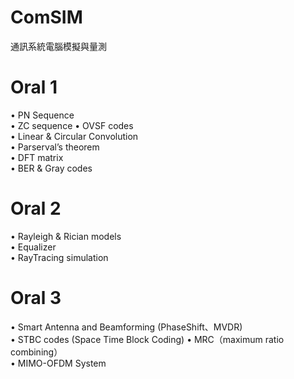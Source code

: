 # ComSIM
通訊系統電腦模擬與量測  

# Oral 1  
• PN Sequence  
• ZC sequence
• OVSF codes  
• Linear & Circular Convolution  
• Parserval’s theorem  
• DFT matrix  
• BER & Gray codes  

# Oral 2  
• Rayleigh & Rician models  
• Equalizer  
• RayTracing simulation  

# Oral 3  
• Smart Antenna and Beamforming (PhaseShift、MVDR)  
• STBC codes (Space Time Block Coding)
• MRC（maximum ratio combining）  
• MIMO-OFDM System  










